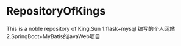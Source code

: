 # RepositoryOfKings
This is a noble repository of King.Sun
1.flask+mysql 编写的个人网站
2.SpringBoot+MyBatis的javaWeb项目
